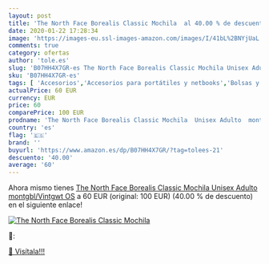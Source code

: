 ```yaml
---
layout: post
title: 'The North Face Borealis Classic Mochila  al 40.00 % de descuento'
date: 2020-01-22 17:28:34
image: 'https://images-eu.ssl-images-amazon.com/images/I/41bL%2BNYjUaL._SL400_.jpg'
comments: true
category: ofertas
author: 'tole.es'
slug: 'B07HH4X7GR-es The North Face Borealis Classic Mochila Unisex Adulto...'
sku: 'B07HH4X7GR-es'
tags: [ 'Accesorios','Accesorios para portátiles y netbooks','Bolsas y fundas para portátiles y netbooks','Informática','Mochilas para portátiles y netbooks','mochila', ]
actualPrice: 60 EUR
currency: EUR
price: 60
comparePrice: 100 EUR
prodname: 'The North Face Borealis Classic Mochila  Unisex Adulto  montgbl/Vintgwt  OS'
country: 'es'
flag: '🇪🇸'
brand: ''
buyurl: 'https://www.amazon.es/dp/B07HH4X7GR/?tag=tolees-21'
descuento: '40.00'
average: '60'
---
```


Ahora mismo tienes [The North Face Borealis Classic Mochila  Unisex Adulto  montgbl/Vintgwt  OS](https://www.amazon.es/dp/B07HH4X7GR/?tag=tolees-21) a 60 EUR (original: 100 EUR) (40.00 %  de descuento) en el siguiente enlace!

[![The North Face Borealis Classic Mochila ](https://images-eu.ssl-images-amazon.com/images/I/41bL%2BNYjUaL._SL400_.jpg)](https://www.amazon.es/dp/B07HH4X7GR/?tag=tolees-21)

🔎:


[🛒 Visítala!!!](https://www.amazon.es/dp/B07HH4X7GR/?tag=tolees-21)
